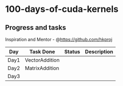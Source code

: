# 100-days-of-cuda-kernels
## Progress and tasks
Inspiration and Mentor - @https://github.com/hkproj

| Day        | Task Done                          | Status|  Description |
|------------|------------------------------------|------|---------------|
| Day1       | VectorAddition                     |      |               |
| Day2       | MatrixAddition                     |      |               |
| Day3	     | 					  |	 |		 |